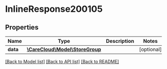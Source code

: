 # InlineResponse200105

## Properties
Name | Type | Description | Notes
------------ | ------------- | ------------- | -------------
**data** | [**\CareCloud\Model\StoreGroup**](StoreGroup.md) |  | [optional] 

[[Back to Model list]](../../README.md#documentation-for-models) [[Back to API list]](../../README.md#documentation-for-api-endpoints) [[Back to README]](../../README.md)

